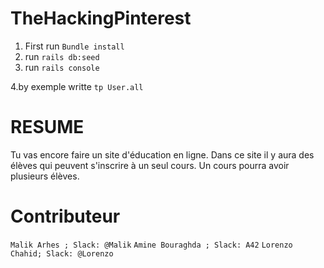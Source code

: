# TheHackingPinterest

1. First run ```Bundle install```
2. run ```rails db:seed```
3. run ```rails console```

4.by exemple writte ```tp User.all```

# RESUME

Tu vas encore faire un site d'éducation en ligne. Dans ce site il y aura des élèves qui peuvent s'inscrire à un seul cours. Un cours pourra avoir plusieurs élèves.
# Contributeur

```Malik Arhes ; Slack: @Malik```
```Amine Bouraghda ; Slack: A42```
```Lorenzo Chahid; Slack: @Lorenzo```

